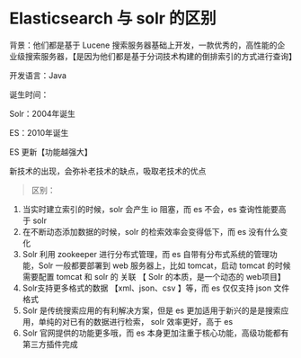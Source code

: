 # Elasticsearch 与 solr 的区别

背景：他们都是基于 Lucene 搜索服务器基础上开发，一款优秀的，高性能的企业级搜索服务器，【是因为他们都是基于分词技术构建的倒排索引的方式进行查询】

开发语言：Java

诞生时间：

Solr：2004年诞生

ES：2010年诞生

ES 更新【功能越强大】

新技术的出现，会弥补老技术的缺点，吸取老技术的优点

> 区别：
>

1. 当实时建立索引的时候，solr 会产生 io 阻塞，而 es 不会，es 查询性能要高于 solr
2. 在不断动态添加数据的时候，solr 的检索效率会变得低下，而 es 没有什么变化
3. Solr 利用 zookeeper 进行分布式管理，而 es 自带有分布式系统的管理功能，Solr 一般都要部署到 web 服务器上，比如 tomcat，启动 tomcat 的时候需要配置 tomcat 和 solr 的 关联 【 Solr 的本质，是一个动态的 web项目】
4. Solr支持更多格式的数据 【xml、json、csv 】等，而 es 仅仅支持 json 文件格式
5. Solr 是传统搜索应用的有利解决方案，但是 es 更加适用于新兴的是是搜索应用，单纯的对已有的数据进行检索， solr 效率更好，高于 es
6. Solr 官网提供的功能更多哦，而 es 本身更加注重于核心功能，高级功能都有第三方插件完成

